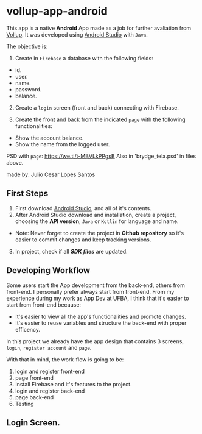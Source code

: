 # vollup-app-android

This app is a native **Android** App made as a job for further avaliation from [Vollup](https://www.vollup.com/).
It was developed using [Android Studio](https://developer.android.com/studio?hl=pt&gclid=CjwKCAjw3riIBhAwEiwAzD3TiWGMLwJfHW4meMvGt4mY-y4UFzd1YzDHvJ6nReMEw04JFntq2vSJ0BoCyfgQAvD_BwE&gclsrc=aw.ds) with ```Java```.

The objective is:
1. Create in ```Firebase``` a database with the following fields:

- id.
- user.
- name.
- password.
- balance.

2. Create a ```login``` screen (front and back) connecting with Firebase.

3. Create the front and back from the indicated ```page``` with the following functionalities:

- Show the account balance.
- Show the name from the logged user.

PSD with ```page```: https://we.tl/t-MBVLkPPgsB
Also in 'brydge_tela.psd' in files above.

made by:
Julio Cesar Lopes Santos

## First Steps
1. First download [Android Studio](https://developer.android.com/studio?hl=pt&gclid=CjwKCAjw3riIBhAwEiwAzD3TiWGMLwJfHW4meMvGt4mY-y4UFzd1YzDHvJ6nReMEw04JFntq2vSJ0BoCyfgQAvD_BwE&gclsrc=aw.ds), and all of it's contents.
2. After Android Studio download and installation, create a project, choosing the **API version**, ```Java``` or ```Kotlin``` for language and name.
- Note: Never forget to create the project in **Github repository** so it's easier to commit changes and keep tracking versions.
3. In project, check if all ***SDK files*** are updated.

## Developing Workflow
Some users start the App development from the back-end, others from front-end.
I personally prefer always start from front-end. From my experience during my work as App Dev at UFBA, I think that it's easier to start from front-end because: 
- It's easier to view all the app's functionalities and promote changes.
- It's easier to reuse variables and structure the back-end with proper efficency.

In this project we already have the app design that contains 3 screens, ```login```, ```register account``` and ```page```.

With that in mind, the work-flow is going to be:
1. login and register front-end
2. page front-end
3. Install Firebase and it's features to the project.
4. login and register back-end
5. page back-end
6. Testing

## Login Screen.
